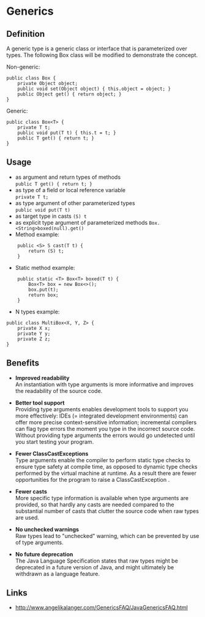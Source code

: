 # Generics

## Definition
A generic type is a generic class or interface that is parameterized over types. The following Box class will be modified to demonstrate the concept.  

Non-generic:
```
public class Box {
    private Object object;
    public void set(Object object) { this.object = object; }
    public Object get() { return object; }
}
```

Generic:
```
public class Box<T> {
    private T t;
    public void put(T t) { this.t = t; }
    public T get() { return t; }
}
```

## Usage

* as argument and return types of methods  
```public T get() { return t; }```
* as type of a field or local reference variable  
 ```private T t;```
* as type argument of other parameterized types  
```public void put(T t)```
* as target type in casts 
```(S) t```
* as explicit type argument of parameterized methods
```Box.<String>boxed(null).get()```
* Method example:
```
    public <S> S cast(T t) {
        return (S) t;
    } 
```
* Static method example:
```
    public static <T> Box<T> boxed(T t) {
        Box<T> box = new Box<>();
        box.put(t);
        return box;
    } 
```
* N types example:
```
public class MultiBox<X, Y, Z> {
    private X x;
    private Y y;
    private Z z;
}
```

## Benefits
* **Improved readability**  
An instantiation with type arguments is more informative and improves the readability of the source code.
 
* **Better tool support**  
Providing type arguments enables development tools to support you more effectively: IDEs (= integrated development environments) can offer more precise context-sensitive information; incremental compilers can flag type errors the moment you type in the incorrect source code.  Without providing type arguments the errors would  go undetected until you start testing your program.
 
* **Fewer ClassCastExceptions**  
Type arguments enable the compiler to perform static type checks to ensure type safety at compile time, as opposed to dynamic type checks performed by the virtual machine at runtime.  As a result there are fewer opportunities for the program to raise a ClassCastException .

* **Fewer casts**  
More specific type information is available when type arguments are provided, so that hardly any casts are needed compared to the substantial number of casts that clutter the source code when raw types are used.

* **No unchecked warnings**  
Raw types lead to "unchecked" warning, which can be prevented by use of type arguments.

* **No future deprecation**  
The Java Language Specification states that raw types might be deprecated in a future version of Java, and might ultimately be withdrawn as a language feature.


## Links
* http://www.angelikalanger.com/GenericsFAQ/JavaGenericsFAQ.html